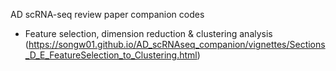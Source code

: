 AD scRNA-seq review paper companion codes

- Feature selection, dimension reduction & clustering analysis (https://songw01.github.io/AD_scRNAseq_companion/vignettes/Sections_D_E_FeatureSelection_to_Clustering.html)

